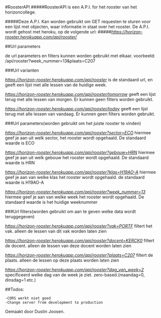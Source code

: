 #RoosterAPI
#####RoosterAPI is een A.P.I. for het rooster van het horizoncollege.

#####Deze A.P.I. Kan worden gebruikt om GET requesten te sturen voor een lijst met objecten, waar informatie in staat over het rooster. De A.P.I. wordt gehost met heroku, op de volgende url:
#####*https://horizon-rooster.herokuapp.com/api/rooster/*

##Url parameters

de url parameters en filters kunnen worden gebruikt met elkaar. voorbeeld: /api/rooster?week_nummer=13&plaats=C207

###Url varianten

*https://horizon-rooster.herokuapp.com/api/rooster*
is de standaard url, en geeft een lijst met alle lessen van de huidige week.

*https://horizon-rooster.herokuapp.com/api/rooster/tomorrow*
geeft een lijst terug met alle lessen van morgen. Er kunnen geen filters worden gebruikt.

*https://horizon-rooster.herokuapp.com/api/rooster/today*
geeft een lijst terug met alle lessen van vandaag. Er kunnen geen filters worden gebruikt.


###Url parameters(worden gebruikt om het juiste rooster te vinden)

*https://horizon-rooster.herokuapp.com/api/rooster?sector=ECO*
hiermee geef je aan uit welk sector, het rooster wordt opgehaald. De standaard waarde is ECO

*https://horizon-rooster.herokuapp.com/api/rooster?gebouw=HRN*
hiermee geef je aan uit welk gebouw het rooster wordt opgehaald. De standaard waarde is HRN

*https://horizon-rooster.herokuapp.com/api/rooster?klas=H19AO-A*
hiermee geef je aan van welke klas het rooster wordt opgehaald. de standaard waarde is H19AO-A

*https://horizon-rooster.herokuapp.com/api/rooster?week_nummer=13*
hiermee geef je aan van welke week het rooster wordt opgehaald. De standaard waarde is het huidige weeknummer



###Url filters(worden gebruikt om aan te geven welke data wordt teruggegeven)



*https://horizon-rooster.herokuapp.com/api/rooster?vak=PORTF*
filtert het vak. alleen de lessen van dit vak worden laten zien

*https://horizon-rooster.herokuapp.com/api/rooster?docent=KERCK0*
filtert de docent. alleen de lessen van deze docent worden laten zien

*https://horizon-rooster.herokuapp.com/api/rooster?plaats=C207*
filtert de plaats. alleen de lessen op deze plaats worden laten zien

*https://horizon-rooster.herokuapp.com/api/rooster?dag_van_week=2*
specificeerd welke dag van de week je ziet. zero-based.(maandag=0, dinsdag=1 etc.)





##Todos:

	-CORS werkt niet goed
	-Change server from development to production



Gemaakt door Dustin Joosen. 